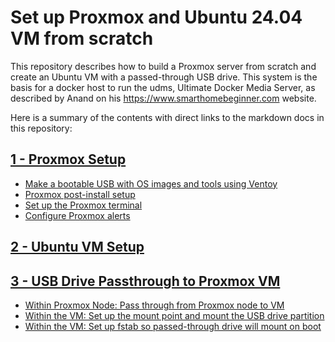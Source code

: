 # Set up Proxmox and Ubuntu 24.04 VM from scratch
This repository describes how to build a Proxmox server from scratch and create an Ubuntu VM with a passed-through USB drive. This system is the basis for a docker host to run the udms, Ultimate Docker Media Server, as described by Anand on his https://www.smarthomebeginner.com website.

Here is a summary of the contents with direct links to the markdown docs in this repository:

## [1 - Proxmox Setup](1%20-%20Proxmox%20Setup.md)
  - [Make a bootable USB with OS images and tools using Ventoy](1%20-%20Proxmox%20Setup.md/#make-a-bootable-usb-with-os-images-and-tools-using-ventoy)
  - [Proxmox post-install setup](1%20-%20Proxmox%20Setup.md/#proxmox-post-install-setup)
  - [Set up the Proxmox terminal](1%20-%20Proxmox%20Setup.md/#set-up-the-proxmox-terminal)
  - [Configure Proxmox alerts](https://github.com/kurtshuler/proxmox-ubuntu-server/blob/main/1%20-%20Proxmox%20Setup.md#configure-proxmox-alerts)
## [2 - Ubuntu VM Setup](2%20-%20Ubuntu%20VM%20Setup.md)
## [3 - USB Drive Passthrough to Proxmox VM](3%20-%20USB%20%20Drive%20Passthrough%20to%20Proxmox%20VM.md)
  - [Within Proxmox Node: Pass through from Proxmox node to VM](3%20-%20USB%20%20Drive%20Passthrough%20to%20Proxmox%20VM.md#within-proxmox-node-psss-through-from-proxmox-node-to-vm)
  - [Within the VM: Set up the mount point and mount the USB drive partition](3%20-%20USB%20%20Drive%20Passthrough%20to%20Proxmox%20VM.md#within-the-vm-set-up-the-mount-point-and-ount-the-usb-drive-partition)
  - [Within the VM: Set up fstab so passed-through drive will mount on boot](3%20-%20USB%20%20Drive%20Passthrough%20to%20Proxmox%20VM.md#within-the-vm--set-up-fstab-so-passed-through-drive-will-mount-on-boot)
